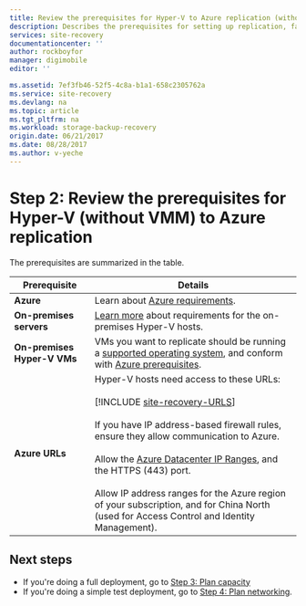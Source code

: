 ```yaml
---
title: Review the prerequisites for Hyper-V to Azure replication (without System Center VMM) using Azure Site Recovery  | Azure
description: Describes the prerequisites for setting up replication, failover and recovery of on-premises Hyper-V VMs to Azure with Azure Site Recovery
services: site-recovery
documentationcenter: ''
author: rockboyfor
manager: digimobile
editor: ''

ms.assetid: 7ef3fb46-52f5-4c8a-b1a1-658c2305762a
ms.service: site-recovery
ms.devlang: na
ms.topic: article
ms.tgt_pltfrm: na
ms.workload: storage-backup-recovery
origin.date: 06/21/2017
ms.date: 08/28/2017
ms.author: v-yeche
---
```


# Step 2: Review the prerequisites for Hyper-V (without VMM) to Azure replication

The prerequisites are summarized in the table.

**Prerequisite** | **Details** 
--- | --- 
**Azure** | Learn about [Azure requirements](site-recovery-prereq.md#azure-requirements).
**On-premises servers** | [Learn more](site-recovery-prereq.md#disaster-recovery-of-hyper-v-vms-to-azure-no-vmm) about requirements for the on-premises Hyper-V hosts.
**On-premises Hyper-V VMs** | VMs you want to replicate should be running a [supported operating system](site-recovery-support-matrix-to-azure.md#support-for-replicated-machine-os-versions), and conform with [Azure prerequisites](site-recovery-support-matrix-to-azure.md#failed-over-azure-vm-requirements).
**Azure URLs** | Hyper-V hosts need access to these URLs:<br/><br/> [!INCLUDE [site-recovery-URLS](../../includes/site-recovery-URLS.md)]<br/><br/> If you have IP address-based firewall rules, ensure they allow communication to Azure.<br/></br> Allow the [Azure Datacenter IP Ranges](https://www.microsoft.com/download/confirmation.aspx?id=41653), and the HTTPS (443) port.<br/></br> Allow IP address ranges for the Azure region of your subscription, and for China North (used for Access Control and Identity Management).

## Next steps

- If you're doing a full deployment, go to [Step 3: Plan capacity](hyper-v-site-walkthrough-capacity.md)
- If you're doing a simple test deployment, go to [Step 4: Plan networking](hyper-v-site-walkthrough-network.md).

<!--Update_Description: update reference link -->